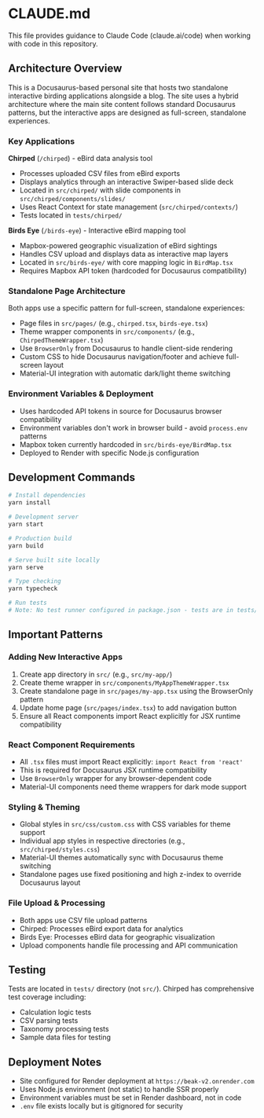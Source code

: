 # CLAUDE.md

This file provides guidance to Claude Code (claude.ai/code) when working with code in this repository.

## Architecture Overview

This is a Docusaurus-based personal site that hosts two standalone interactive birding applications alongside a blog. The site uses a hybrid architecture where the main site content follows standard Docusaurus patterns, but the interactive apps are designed as full-screen, standalone experiences.

### Key Applications

**Chirped** (`/chirped`) - eBird data analysis tool
- Processes uploaded CSV files from eBird exports
- Displays analytics through an interactive Swiper-based slide deck
- Located in `src/chirped/` with slide components in `src/chirped/components/slides/`
- Uses React Context for state management (`src/chirped/contexts/`)
- Tests located in `tests/chirped/`

**Birds Eye** (`/birds-eye`) - Interactive eBird mapping tool  
- Mapbox-powered geographic visualization of eBird sightings
- Handles CSV upload and displays data as interactive map layers
- Located in `src/birds-eye/` with core mapping logic in `BirdMap.tsx`
- Requires Mapbox API token (hardcoded for Docusaurus compatibility)

### Standalone Page Architecture

Both apps use a specific pattern for full-screen, standalone experiences:
- Page files in `src/pages/` (e.g., `chirped.tsx`, `birds-eye.tsx`)
- Theme wrapper components in `src/components/` (e.g., `ChirpedThemeWrapper.tsx`)
- Use `BrowserOnly` from Docusaurus to handle client-side rendering
- Custom CSS to hide Docusaurus navigation/footer and achieve full-screen layout
- Material-UI integration with automatic dark/light theme switching

### Environment Variables & Deployment

- Uses hardcoded API tokens in source for Docusaurus browser compatibility
- Environment variables don't work in browser build - avoid `process.env` patterns
- Mapbox token currently hardcoded in `src/birds-eye/BirdMap.tsx`
- Deployed to Render with specific Node.js configuration

## Development Commands

```bash
# Install dependencies
yarn install

# Development server
yarn start

# Production build 
yarn build

# Serve built site locally
yarn serve

# Type checking
yarn typecheck

# Run tests
# Note: No test runner configured in package.json - tests are in tests/ directory
```

## Important Patterns

### Adding New Interactive Apps
1. Create app directory in `src/` (e.g., `src/my-app/`)
2. Create theme wrapper in `src/components/MyAppThemeWrapper.tsx`
3. Create standalone page in `src/pages/my-app.tsx` using the BrowserOnly pattern
4. Update home page (`src/pages/index.tsx`) to add navigation button
5. Ensure all React components import React explicitly for JSX runtime compatibility

### React Component Requirements
- All `.tsx` files must import React explicitly: `import React from 'react'`
- This is required for Docusaurus JSX runtime compatibility
- Use `BrowserOnly` wrapper for any browser-dependent code
- Material-UI components need theme wrappers for dark mode support

### Styling & Theming
- Global styles in `src/css/custom.css` with CSS variables for theme support
- Individual app styles in respective directories (e.g., `src/chirped/styles.css`)
- Material-UI themes automatically sync with Docusaurus theme switching
- Standalone pages use fixed positioning and high z-index to override Docusaurus layout

### File Upload & Processing
- Both apps use CSV file upload patterns
- Chirped: Processes eBird export data for analytics
- Birds Eye: Processes eBird data for geographic visualization
- Upload components handle file processing and API communication

## Testing

Tests are located in `tests/` directory (not `src/`). Chirped has comprehensive test coverage including:
- Calculation logic tests
- CSV parsing tests  
- Taxonomy processing tests
- Sample data files for testing

## Deployment Notes

- Site configured for Render deployment at `https://beak-v2.onrender.com`
- Uses Node.js environment (not static) to handle SSR properly
- Environment variables must be set in Render dashboard, not in code
- `.env` file exists locally but is gitignored for security